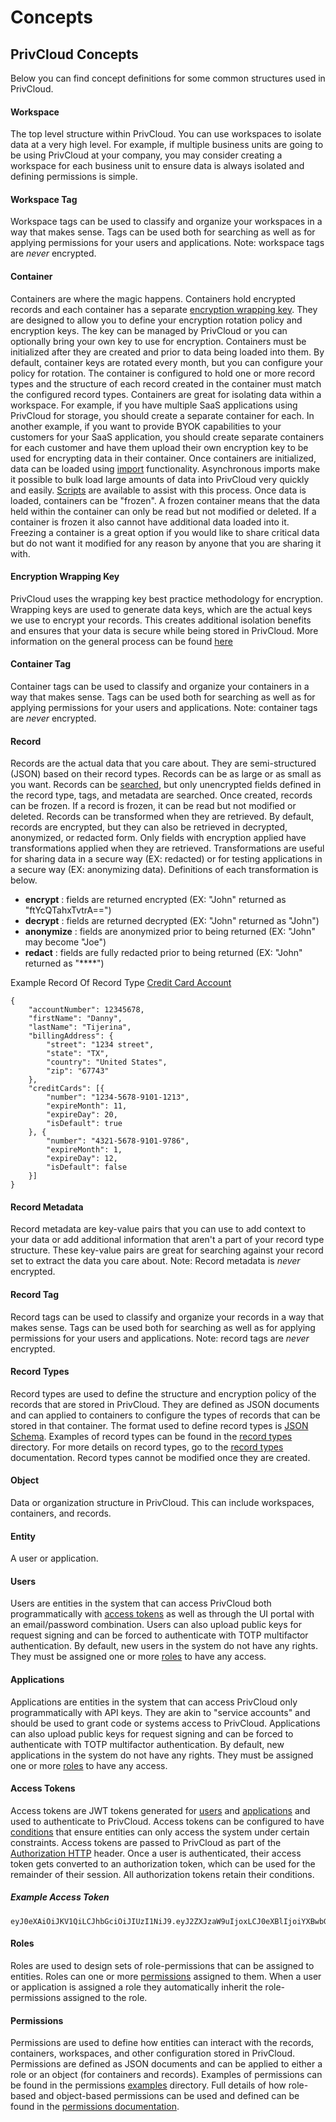 # Concepts

## PrivCloud Concepts
Below you can find concept definitions for some common structures used in PrivCloud.

#### Workspace
The top level structure within PrivCloud. You can use workspaces to isolate data at a very high level. For example, 
if multiple business units are going to be using PrivCloud at your company, you may consider creating a workspace for each 
business unit to ensure data is always isolated and defining permissions is simple.

#### Workspace Tag
Workspace tags can be used to classify and organize your workspaces in a way that makes sense. Tags can be used both for searching
as well as for applying permissions for your users and applications. Note: workspace tags are *never* encrypted.

#### Container
Containers are where the magic happens. Containers hold encrypted records and each container has a separate [encryption wrapping 
key](#encryption-wrapping-key). They are designed to allow you to define your encryption rotation policy and encryption keys. 
The key can be managed by PrivCloud or you can optionally bring your own key to use for encryption. Containers must be initialized
after they are created and prior to data being loaded into them. By default, container 
keys are rotated every month, but you can configure your policy for rotation. The container  is configured to hold one or 
more record types and the structure of each record created in the container must match the configured record types. 
Containers are great for isolating data within a workspace. For example, if you have multiple SaaS applications using 
PrivCloud for storage, you should create a separate container for each. In another example, if you want to provide BYOK 
capabilities to your customers for your SaaS application, you should create separate containers for each customer and 
have them upload their own encryption key to be used for encrypting data in their container. Once containers are initialized, data can
be loaded using [import](actions.md) functionality. Asynchronous imports make it possible to bulk load large amounts of data into PrivCloud
very quickly and easily. [Scripts](https://github.com/privcloud-com/privcloud-scripts) are available to assist with this process.
Once data is loaded, containers can be "frozen". A frozen container means that the data held within the container can only be read but not
modified or deleted. If a container is frozen it also cannot have additional data loaded into it. Freezing a container is a great option
if you would like to share critical data but do not want it modified for any reason by anyone that you are sharing it with.

#### Encryption Wrapping Key
PrivCloud uses the wrapping key best practice methodology for encryption. Wrapping keys are used to generate data keys, 
which are the actual keys we use to encrypt your records. This creates additional isolation benefits and ensures that your 
data is secure while being stored in PrivCloud. More information on the general process can be found [here](https://cloud.google.com/kms/docs/key-wrapping)

#### Container Tag
Container tags can be used to classify and organize your containers in a way that makes sense. Tags can be used both for searching
as well as for applying permissions for your users and applications. Note: container tags are *never* encrypted.

#### Record
Records are the actual data that you care about. They are semi-structured (JSON) based on their record types. Records can 
be as large or as small as you want. Records can be [searched](actions.md), but only unencrypted fields defined in the record type, 
tags, and metadata are searched. Once created, records can be frozen. If a record is frozen, it can be read but not 
modified or deleted. Records can be transformed when they are retrieved. By default, records are encrypted, but they can also
be retrieved in decrypted, anonymized, or redacted form. Only fields with encryption applied have transformations applied
when they are retrieved. Transformations are useful for sharing data in a secure way (EX: redacted) or for testing applications in
a secure way (EX: anonymizing data). Definitions of each transformation is below.

 * **encrypt** : fields are returned encrypted (EX: "John" returned as "ftYcQTahxTvtrA==")
 * **decrypt** : fields are returned decrypted (EX: "John" returned as "John")
 * **anonymize** : fields are anonymized prior to being returned (EX: "John" may become "Joe") 
 * **redact** : fields are fully redacted prior to being returned (EX: "John" returned as "****")

Example Record Of Record Type [Credit Card Account](../examples/record_types/credit_cards_account_record.json)

```
{
	"accountNumber": 12345678,
	"firstName": "Danny",
	"lastName": "Tijerina",
	"billingAddress": {
		"street": "1234 street",
		"state": "TX",
		"country": "United States",
		"zip": "67743"
	},
	"creditCards": [{
		"number": "1234-5678-9101-1213",
		"expireMonth": 11,
		"expireDay": 20,
		"isDefault": true
	}, {
		"number": "4321-5678-9101-9786",
		"expireMonth": 1,
		"expireDay": 12,
		"isDefault": false
	}]
}
```

#### Record Metadata
Record metadata are key-value pairs that you can use to add context to your data or add additional information that aren't a part 
of your record type structure. These key-value pairs are great for searching against your record set to extract the data
you care about. Note: Record metadata is *never* encrypted.

#### Record Tag
Record tags can be used to classify and organize your records in a way that makes sense. Tags can be used both for searching
as well as for applying permissions for your users and applications. Note: record tags are *never* encrypted.

#### Record Types
Record types are used to define the structure and encryption policy of the records that are stored in PrivCloud. They are 
defined as JSON documents and can applied to containers to configure the types of records that can be stored in that 
container.  The format used to define record types is [JSON Schema](https://json-schema.org/). Examples of record types 
can be found in the [record types](../examples/record_types) directory. For more details on record types, go to the 
[record types](record-types.md) documentation. Record types cannot be modified once they are created.

#### Object
Data or organization structure in PrivCloud. This can include workspaces, containers, and records. 

#### Entity
A user or application.

#### Users
Users are entities in the system that can access PrivCloud both programmatically with [access tokens](#access-tokens) as well as through 
the UI portal with an email/password combination. Users can also upload public keys for request signing and can be forced 
to authenticate with TOTP multifactor authentication. By default, new users in the system do not have any rights. They must 
be assigned one or more [roles](#roles) to have any access.

#### Applications
Applications are entities in the system that can access PrivCloud only programmatically with API keys. They are akin to 
"service accounts" and should be used to grant code or systems access to PrivCloud. Applications can also upload public keys 
for request signing and can be forced to authenticate with TOTP multifactor authentication. By default, new applications
 in the system do not have any rights. They must be assigned one or more [roles](#roles) to have any access.

#### Access Tokens
Access tokens are JWT tokens generated for [users](#users) and [applications](#applications) and used to authenticate to PrivCloud.
Access tokens can be configured to have [conditions](conditions.md) that ensure entities can only access the
system under certain constraints. Access tokens are passed to PrivCloud as part of the [Authorization HTTP](https://swagger.io/docs/specification/authentication/bearer-authentication/)
header. Once a user is authenticated, their access token gets converted to an authorization token, which can be used for the 
remainder of their session. All authorization tokens retain their conditions.

##### Example Access Token
```
eyJ0eXAiOiJKV1QiLCJhbGciOiJIUzI1NiJ9.eyJ2ZXJzaW9uIjoxLCJ0eXBlIjoiYXBwbGljYXRpb25fYWNjZXNzIiwic3VidHlwZSI6ImFwaSIsIm5hbWUiOiJmb28iLCJpZCI6MSwidXVpZCI6IjEyZWJiNWMwMTE3NzRiNzc5NGI3NGZhYWVhYTdkNmYxIiwiZm9yX3NpdGUiOiJodHRwczovL3RoaXNvbmUucHJpdmNsb3VkLmNvbSIsImlzc3VlZF90aW1lc3RhbXAiOiIyMDIxLTAxLTMwVDEyOjM1OjMxLjU4NDA2NiIsInNpZ25hdHVyZV9wdWJsaWNfa2V5IjoibGFramFsc2tkZmthc2pkZmtzamRmIiwidGFncyI6WyJtZmFfcHJlc2VudCJdLCJqdGlfYXV0aF90b2tlbiI6ImVhMTY4ZWU5MmIzOTQwNDY5OGU0YThjNmNhYmY5YmNhIiwiY29uZGl0aW9ucyI6e319.xl0eEqeOKXetWtVIymz8RQsep0TyAWmq8tRc2jJCCAE
```

#### Roles
Roles are used to design sets of role-permissions that can be assigned to entities. Roles can one or more
[permissions](permissions.md) assigned to them. When a user or application is assigned a role they automatically
inherit the role-permissions assigned to the role. 

#### Permissions
Permissions are used to define how entities can interact with the records, containers, workspaces, and other
configuration stored in PrivCloud. Permissions are defined as JSON documents and can be applied to either a role 
 or an object (for containers and records). Examples of permissions can be found in the permissions [examples](examples/permissions) 
 directory.  Full details of how role-based and object-based permissions can be used and defined can be found in the 
 [permissions documentation](permissions.md).
